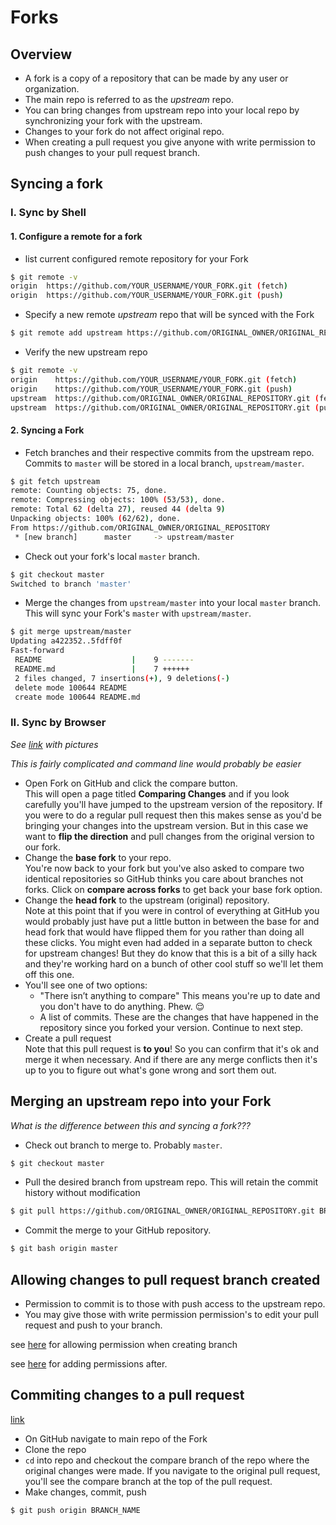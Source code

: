# Forks

## Overview
- A fork is a copy of a repository that can be made by any user or organization.
- The main repo is referred to as the *upstream* repo.
- You can bring changes from upstream repo into your local repo by synchronizing your fork with the upstream.
- Changes to your fork do not affect original repo.
- When creating a pull request you give anyone with write permission to push changes to your pull request branch.

## Syncing a fork
### I. Sync by Shell
#### 1. Configure a remote for a fork

- list current configured remote repository for your Fork
``` bash
$ git remote -v
origin  https://github.com/YOUR_USERNAME/YOUR_FORK.git (fetch)
origin  https://github.com/YOUR_USERNAME/YOUR_FORK.git (push)
```

- Specify a new remote *upstream* repo that will be synced with the Fork
``` bash
$ git remote add upstream https://github.com/ORIGINAL_OWNER/ORIGINAL_REPOSITORY.git
```

- Verify the new upstream repo
``` bash
$ git remote -v
origin    https://github.com/YOUR_USERNAME/YOUR_FORK.git (fetch)
origin    https://github.com/YOUR_USERNAME/YOUR_FORK.git (push)
upstream  https://github.com/ORIGINAL_OWNER/ORIGINAL_REPOSITORY.git (fetch)
upstream  https://github.com/ORIGINAL_OWNER/ORIGINAL_REPOSITORY.git (push)
```

#### 2. Syncing a Fork
- Fetch branches and their respective commits from the upstream repo. Commits to `master` will be stored in a local branch, `upstream/master`.
``` bash
$ git fetch upstream
remote: Counting objects: 75, done.
remote: Compressing objects: 100% (53/53), done.
remote: Total 62 (delta 27), reused 44 (delta 9)
Unpacking objects: 100% (62/62), done.
From https://github.com/ORIGINAL_OWNER/ORIGINAL_REPOSITORY
 * [new branch]      master     -> upstream/master
```

- Check out your fork's local `master` branch.
``` bash
$ git checkout master
Switched to branch 'master'
```

- Merge the changes from `upstream/master` into your local `master` branch. This will sync your Fork's `master` with `upstream/master`.
``` bash
$ git merge upstream/master
Updating a422352..5fdff0f
Fast-forward
 README                    |    9 -------
 README.md                 |    7 ++++++
 2 files changed, 7 insertions(+), 9 deletions(-)
 delete mode 100644 README
 create mode 100644 README.md
```

### II. Sync by Browser
*See [link](https://stackoverflow.com/questions/20984802/how-can-i-keep-my-fork-in-sync-without-adding-a-separate-remote/21131381#21131381) with pictures*

*This is fairly complicated and command line would probably be easier*

* Open Fork on GitHub and click the compare button.  
This will open a page titled **Comparing Changes** and if you look carefully you'll have jumped to the upstream version of the repository. If you were to do a regular pull request then this makes sense as you'd be bringing your changes into the upstream version. But in this case we want to **flip the direction** and pull changes from the original version to our fork.
* Change the **base fork** to your repo.  
You're now back to your fork but you've also asked to compare two identical repositories so GitHub thinks you care about branches not forks. Click on **compare across forks** to get back your base fork option.
* Change the **head fork** to the upstream (original) repository.  
Note at this point that if you were in control of everything at GitHub you would probably just have put a little button in between the base for and head fork that would have flipped them for you rather than doing all these clicks. You might even had added in a separate button to check for upstream changes! But they do know that this is a bit of a silly hack and they're working hard on a bunch of other cool stuff so we'll let them off this one.
* You'll see one of two options:  
   - "There isn’t anything to compare" This means you're up to date and you don't have to do anything. Phew. :relieved:
   - A list of commits. These are the changes that have happened in the repository since you forked your version. Continue to next step.
* Create a pull request  
Note that this pull request is **to you**! So you can confirm that it's ok and merge it when necessary. And if there are any merge conflicts then it's up to you to figure out what's gone wrong and sort them out.

## Merging an upstream repo into your Fork
*What is the difference between this and syncing a fork???*

* Check out branch to merge to. Probably `master`.
``` bash
$ git checkout master
```

* Pull the desired branch from upstream repo. This will retain the commit history without modification
``` bash
$ git pull https://github.com/ORIGINAL_OWNER/ORIGINAL_REPOSITORY.git BRANCH_NAME
```

* Commit the merge to your GitHub repository.
``` bash
$ git bash origin master
```

## Allowing changes to pull request branch created
- Permission to commit is to those with push access to the upstream repo.
- You may give those with write permission permission's to edit your pull request and push to your branch.

see [here](https://help.github.com/articles/creating-a-pull-request-from-a-fork/) for allowing permission when creating branch

see [here](https://help.github.com/articles/allowing-changes-to-a-pull-request-branch-created-from-a-fork/#enabling-repository-maintainer-permissions-on-existing-pull-requests) for adding permissions after.

## Commiting changes to a pull request
[link](https://help.github.com/articles/committing-changes-to-a-pull-request-branch-created-from-a-fork/)

* On GitHub navigate to main repo of the Fork
* Clone the repo
* `cd` into repo and checkout the compare branch of the repo where the original changes were made. If you navigate to the original pull request, you'll see the compare branch at the top of the pull request.
* Make changes, commit, push
``` shell
$ git push origin BRANCH_NAME
```
